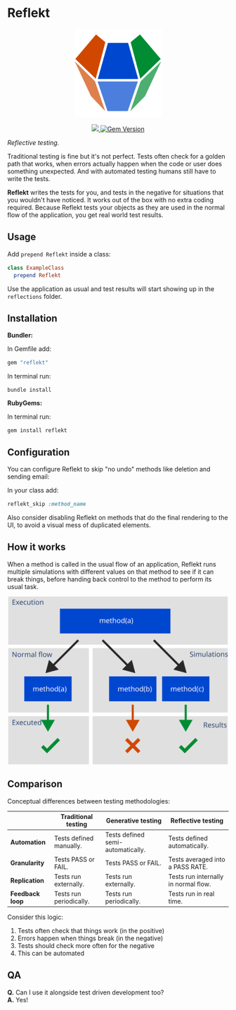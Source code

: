 # Reflekt

<p align="center">
  <img src="./Assets/Logo.svg" raw=true width="200" style="margin-left: auto; margin-right: auto;"/>
</p>
<p align="center">
  <a href="https://www.mozilla.org/MPL/2.0/" alt="MPLv2 License">
    <img src="https://img.shields.io/badge/license-MPLv2-blue.svg" />
  </a>
  <a href="https://rubygems.org/gems/reflekt">
    <img src="https://badge.fury.io/rb/reflekt.svg" alt="Gem Version" />
  </a>
</p>

*Reflective testing.*

Traditional testing is fine but it's not perfect. Tests often check for a golden path that works, when errors actually happen when the code or user does something unexpected. And with automated testing humans still have to write the tests.

**Reflekt** writes the tests for you, and tests in the negative for situations that you wouldn't have noticed. It works out of the box with no extra coding required. Because Reflekt tests your objects as they are used in the normal flow of the application, you get real world test results.

## Usage  

Add `prepend Reflekt` inside a class:
```ruby
class ExampleClass
  prepend Reflekt
```  

Use the application as usual and test results will start showing up in the `reflections` folder.

## Installation

**Bundler:**

In Gemfile add:
```ruby
gem "reflekt"
```  

In terminal run:
```
bundle install
```

**RubyGems:**

In terminal run:
```
gem install reflekt
```

## Configuration

You can configure Reflekt to skip "no undo" methods like deletion and sending email:

In your class add:

```ruby
reflekt_skip :method_name
```

Also consider disabling Reflekt on methods that do the final rendering to the UI, to avoid a visual mess of duplicated elements.

## How it works

When a method is called in the usual flow of an application, Reflekt runs multiple simulations with different values on that method to see if it can break things, before handing back control to the method to perform its usual task.

<p align="center">
  <img src="./Assets/Flow.svg" raw=true width="500" style="margin-left: auto; margin-right: auto;"/>
</p>

## Comparison

Conceptual differences between testing methodologies:

|                   | Traditional testing     | Generative testing                | Reflective testing                   |
--------------------|-------------------------|-----------------------------------|--------------------------------------|
| **Automation**    | Tests defined manually. | Tests defined semi-automatically. | Tests defined automatically.         |
| **Granularity**   | Tests PASS or FAIL.     | Tests PASS or FAIL.               | Tests averaged into a PASS RATE.     |
| **Replication**   | Tests run externally.   | Tests run externally.             | Tests run internally in normal flow. |
| **Feedback loop** | Tests run periodically. | Tests run periodically.           | Tests run in real time.              |

Consider this logic:  
1. Tests often check that things work (in the positive)  
2. Errors happen when things break (in the negative)  
3. Tests should check more often for the negative  
4. This can be automated

## QA

**Q.** Can I use it alongside test driven development too?  
**A.** Yes!

